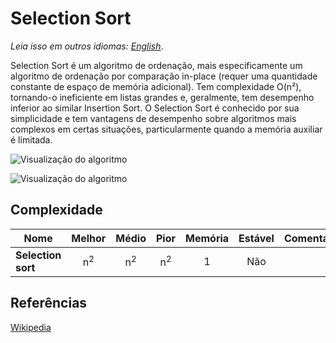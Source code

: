 # Selection Sort

_Leia isso em outros idiomas:_
[_English_](README.md).

Selection Sort é um algoritmo de ordenação, mais especificamente um algoritmo de ordenação por comparação in-place (requer uma quantidade constante de espaço de memória adicional). Tem complexidade O(n²), tornando-o ineficiente em listas grandes e, geralmente, tem desempenho inferior ao similar Insertion Sort. O Selection Sort é conhecido por sua simplicidade e tem vantagens de desempenho sobre algoritmos mais complexos em certas situações, particularmente quando a memória auxiliar é limitada.

![Visualização do algoritmo](https://upload.wikimedia.org/wikipedia/commons/b/b0/Selection_sort_animation.gif)

![Visualização do algoritmo](https://upload.wikimedia.org/wikipedia/commons/9/94/Selection-Sort-Animation.gif)

## Complexidade

| Nome                  | Melhor          | Médio               | Pior                | Memória   | Estável    | Comentários  |
| --------------------- | :-------------: | :-----------------: | :-----------------: | :-------: | :-------:  | :----------: |
| **Selection sort**    | n<sup>2</sup>   | n<sup>2</sup>       | n<sup>2</sup>       | 1         | Não        |              |

## Referências

[Wikipedia](https://en.wikipedia.org/wiki/Selection_sort)
